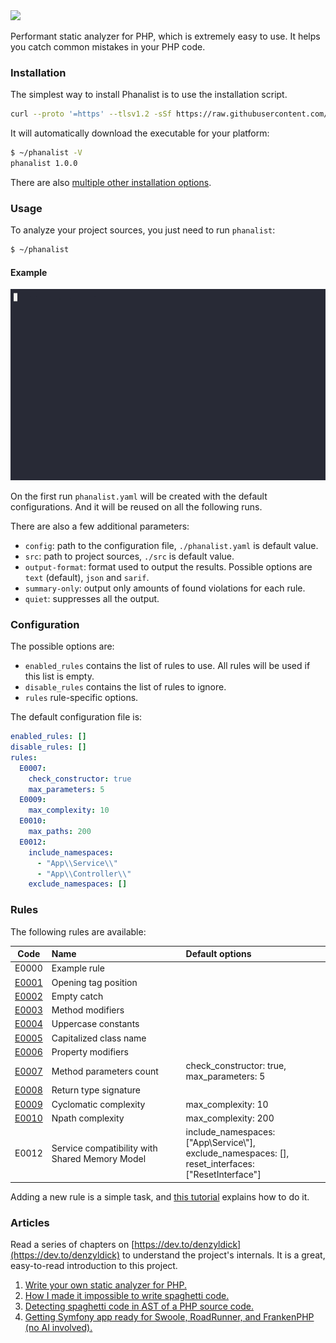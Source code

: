 <img src="https://raw.githubusercontent.com/denzyldick/phanalist/main/docs/branding/banner-cropped.png"/>

Performant static analyzer for PHP, which is extremely easy to use. It helps you catch common mistakes in your PHP code.

### Installation

The simplest way to install Phanalist is to use the installation script.

```bash
curl --proto '=https' --tlsv1.2 -sSf https://raw.githubusercontent.com/denzyldick/phanalist/main/bin/init.sh | sh
```

It will automatically download the executable for your platform:

```bash
$ ~/phanalist -V
phanalist 1.0.0
```

There are also [multiple other installation options](./docs/installation.md).

### Usage

To analyze your project sources, you just need to run `phanalist`:

```bash
$ ~/phanalist
```

#### Example

![Example](docs/branding/example.gif)

On the first run `phanalist.yaml` will be created with the default configurations. And it will be reused on all the following runs.

There are also a few additional parameters:

- `config`: path to the configuration file, `./phanalist.yaml` is default value.
- `src`: path to project sources, `./src` is default value.
- `output-format`: format used to output the results. Possible options are `text` (default), `json` and `sarif`.
- `summary-only`: output only amounts of found violations for each rule.
- `quiet`: suppresses all the output.

### Configuration

The possible options are:

- `enabled_rules` contains the list of rules to use. All rules will be used if this list is empty.
- `disable_rules` contains the list of rules to ignore.
- `rules` rule-specific options.

The default configuration file is:

```yaml
enabled_rules: []
disable_rules: []
rules:
  E0007:
    check_constructor: true
    max_parameters: 5
  E0009:
    max_complexity: 10
  E0010:
    max_paths: 200
  E0012:
    include_namespaces:
      - "App\\Service\\"
      - "App\\Controller\\"
    exclude_namespaces: []
```

### Rules

The following rules are available:

|                  Code                  | Name                                           | Default options                                                                                              |
| :------------------------------------: | :--------------------------------------------- | :----------------------------------------------------------------------------------------------------------- |
|                 E0000                  | Example rule                                   |                                                                                                              |
| [E0001](/src/rules/examples/e1/e1.md)  | Opening tag position                           |                                                                                                              |
| [E0002](/src/rules/examples/e2/e2.md)  | Empty catch                                    |                                                                                                              |
| [E0003](/src/rules/examples/e3/e3.md)  | Method modifiers                               |                                                                                                              |
|   [E0004](src/rules/examples/e4.md)    | Uppercase constants                            |                                                                                                              |
|   [E0005](src/rules/examples/e5.md)    | Capitalized class name                         |                                                                                                              |
| [E0006](/src/rules/examples/e6/e6.md)  | Property modifiers                             |                                                                                                              |
| [E0007](/src/rules/examples/e7/e7.md)  | Method parameters count                        | check_constructor: true, max_parameters: 5                                                                   |
|  [E0008](src/rules/examples/e8/e8.md)  | Return type signature                          |                                                                                                              |
| [E0009](/src/rules/examples/e9/e9.md)  | Cyclomatic complexity                          | max_complexity: 10                                                                                           |
| [E0010](src/rules/examples/e10/e10.md) | Npath complexity                               | max_complexity: 200                                                                                          |
|                 E0012                  | Service compatibility with Shared Memory Model | include_namespaces: ["App\\Service\\"],<br/>exclude_namespaces: [],<br/>reset_interfaces: ["ResetInterface"] |

Adding a new rule is a simple task, and [this tutorial](./docs/adding_new_rule.md) explains how to do it.

### Articles

Read a series of chapters on [https://dev.to/denzyldick](https://dev.to/denzyldick) to understand the project's internals. It
is a great, easy-to-read introduction to this project.

1. [Write your own static analyzer for PHP.](https://dev.to/denzyldick/the-beginning-of-my-php-static-analyzer-in-rust-5bp8)
2. [How I made it impossible to write spaghetti code.](https://dev.to/denzyldick/how-i-made-it-impossible-to-write-spaghetti-code-dg4)
3. [Detecting spaghetti code in AST of a PHP source code.](https://dev.to/denzyldick/traversing-an-ast-of-php-source-code-2kee)
4. [Getting Symfony app ready for Swoole, RoadRunner, and FrankenPHP (no AI involved).](https://dev.to/sergiid/getting-symfony-app-ready-for-swoole-roadrunner-and-frankenphp-no-ai-involved-2d0g)
